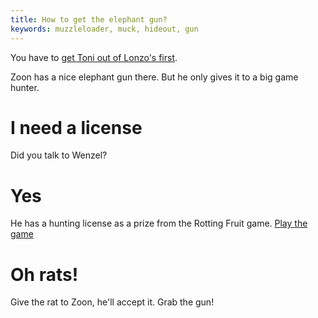 ```yaml
---
title: How to get the elephant gun?
keywords: muzzleloader, muck, hideout, gun
---
```


You have to [get Toni out of Lonzo's first](020-toni-first.md).

Zoon has a nice elephant gun there. But he only gives it to a big game hunter.

# I need a license
Did you talk to Wenzel?

# Yes
He has a hunting license as a prize from the Rotting Fruit game. [Play the game](080-rotten-fruit.md)

# Oh rats!
Give the rat to Zoon, he'll accept it. Grab the gun!
